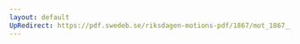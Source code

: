```yaml
---
layout: default
UpRedirect: https://pdf.swedeb.se/riksdagen-motions-pdf/1867/mot_1867__ak__00227.pdf
---
```


